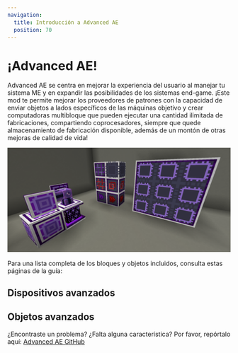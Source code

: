 ```yaml
---
navigation:
  title: Introducción a Advanced AE
  position: 70
---
```


# ¡Advanced AE!

Advanced AE se centra en mejorar la experiencia del usuario al manejar tu sistema ME y en expandir las posibilidades de
los sistemas end-game. ¡Este mod te permite mejorar los proveedores de patrones con la capacidad de enviar objetos a lados específicos
de las máquinas objetivo y crear computadoras multibloque que pueden ejecutar una cantidad ilimitada de fabricaciones, compartiendo
coprocesadores, siempre que quede almacenamiento de fabricación disponible, además de un montón de otras mejoras de calidad de vida!

![PEGui1](../pic/aae_intro.png)

Para una lista completa de los bloques y objetos incluidos, consulta estas páginas de la guía:

## Dispositivos avanzados

<CategoryIndex category="advanced devices"></CategoryIndex>

## Objetos avanzados

<CategoryIndex category="advanced items"></CategoryIndex>

¿Encontraste un problema? ¿Falta alguna característica?
Por favor, repórtalo aquí:
[Advanced AE GitHub](https://github.com/pedroksl/AdvancedAE)